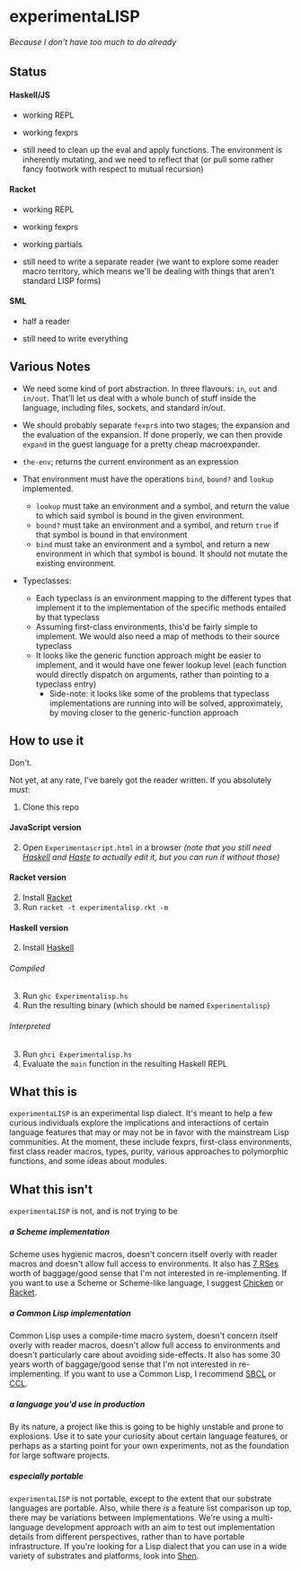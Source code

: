 # experimentaLISP
###### Because I don't have too much to do already

## Status

#### Haskell/JS

- working REPL
- working fexprs

- still need to clean up the eval and apply functions. The environment is inherently mutating, and we need to reflect that (or pull some rather fancy footwork with respect to mutual recursion)

#### Racket

- working REPL
- working fexprs
- working partials

- still need to write a separate reader (we want to explore some reader macro territory, which means we'll be dealing with things that aren't standard LISP forms)

#### SML

- half a reader

- still need to write everything

## Various Notes

- We need some kind of port abstraction. In three flavours: `in`, `out` and `in/out`. That'll let us deal with a whole bunch of stuff inside the language, including files, sockets, and standard in/out.
- We should probably separate `fexpr`s into two stages; the expansion and the evaluation of the expansion. If done properly, we can then provide `expand` in the guest language for a pretty cheap macroexpander.
- `the-env`; returns the current environment as an expression
- That environment must have the operations `bind`, `bound?` and `lookup` implemented.
	- `lookup` must take an environment and a symbol, and return the value to which said symbol is bound in the given environment.
	- `bound?` must take an environment and a symbol, and return `true` if that symbol is bound in that environment
	- `bind` must take an environment and a symbol, and return a new environment in which that symbol is bound. It should not mutate the existing environment.

- Typeclasses:
	- Each typeclass is an environment mapping to the different types that implement it to the implementation of the specific methods entailed by that typeclass
	- Assuming first-class environments, this'd be fairly simple to implement. We would also need a map of methods to their source typeclass
	- It looks like the generic function approach might be easier to implement, and it would have one fewer lookup level (each function would directly dispatch on arguments, rather than pointing to a typeclass entry)
		- Side-note: it looks like some of the problems that typeclass implementations are running into will be solved, approximately, by moving closer to the generic-function approach

## How to use it

Don't.

Not yet, at any rate, I've barely got the reader written. If you absolutely _must_:

1. Clone this repo

#### JavaScript version

2. Open `Experimentascript.html` in a browser _(note that you still need [Haskell](https://www.haskell.org/haskellwiki/Haskell) and [Haste](http://haste-lang.org/) to actually edit it, but you can run it without those)_

#### Racket version

2. Install [Racket](http://racket-lang.org/)
3. Run `racket -t experimentalisp.rkt -m`

#### Haskell version

2. Install [Haskell](https://www.haskell.org/haskellwiki/Haskell)

###### Compiled

3. Run `ghc Experimentalisp.hs`
4. Run the resulting binary (which should be named `Experimentalisp`)

###### Interpreted

3. Run `ghci Experimentalisp.hs`
4. Evaluate the `main` function in the resulting Haskell REPL

## What this is

`experimentaLISP` is an experimental lisp dialect. It's meant to help a few curious individuals explore the implications and interactions of certain language features that may or may not be in favor with the mainstream Lisp communities. At the moment, these include fexprs, first-class environments, first class reader macros, types, purity, various approaches to polymorphic functions, and some ideas about modules.

## What this isn't

`experimentaLISP` is not, and is not trying to be

##### a Scheme implementation

Scheme uses hygienic macros, doesn't concern itself overly with reader macros and doesn't allow full access to environments. It also has [7 RSes](http://www.scheme-reports.org/) worth of baggage/good sense that I'm not interested in re-implementing. If you want to use a Scheme or Scheme-like language, I suggest [Chicken](http://www.call-cc.org/) or [Racket](http://racket-lang.org/).

##### a Common Lisp implementation

Common Lisp uses a compile-time macro system, doesn't concern itself overly with reader macros, doesn't allow full access to environments and doesn't particularly care about avoiding side-effects. It also has some 30 years worth of baggage/good sense that I'm not interested in re-implementing. If you want to use a Common Lisp, I recommend [SBCL](http://www.sbcl.org/) or [CCL](http://ccl.clozure.com/).

##### a language you'd use in production

By its nature, a project like this is going to be highly unstable and prone to explosions. Use it to sate your curiosity about certain language features, or perhaps as a starting point for your own experiments, not as the foundation for large software projects.

##### especially portable

`experimentaLISP` is not portable, except to the extent that our substrate languages are portable. Also, while there _is_ a feature list comparison up top, there may be variations between implementations. We're using a multi-language development approach with an aim to test out implementation details from different perspectives, rather than to have portable infrastructure. If you're looking for a Lisp dialect that you can use in a wide variety of substrates and platforms, look into [Shen](http://shenlanguage.org/).
